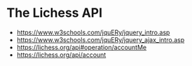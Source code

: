 # The Lichess API

- https://www.w3schools.com/jquERy/jquery_intro.asp
- https://www.w3schools.com/jquERy/jquery_ajax_intro.asp
- https://lichess.org/api#operation/accountMe
- https://lichess.org/api/account
